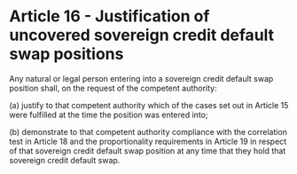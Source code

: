 # Article 16 - Justification of uncovered sovereign credit default swap positions


Any natural or legal person entering into a sovereign credit default swap position shall, on the request of the competent authority:

(a) justify to that competent authority which of the cases set out in Article 15 were fulfilled at the time the position was entered into;

(b) demonstrate to that competent authority compliance with the correlation test in Article 18 and the proportionality requirements in Article 19 in respect of that sovereign credit default swap position at any time that they hold that sovereign credit default swap.

